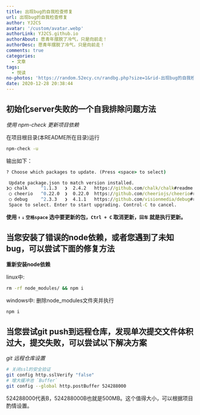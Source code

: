 ```yaml
---
title: 出现bug的自我检查修复
url: 出现bug的自我检查修复
author: YJ2CS
avatar: '/custom/avatar.webp'
authorLink: YJ2CS.github.io
authorAbout: 愿青年摆脱了冷气，只是向前走！
authorDesc: 愿青年摆脱了冷气，只是向前走！
comments: true
categories:
  - 文章
tags:
  - 悦读
no-photos: 'https://random.52ecy.cn/randbg.php?size=1&rid-出现bug的自我检查修复'
date: 2020-12-28 20:38:44
---
```


## 初始化server失败的一个自我排除问题方法
*使用 npm-check 更新项目依赖*

在项目根目录(本README所在目录)运行

```cmd
npm-check -u
```


输出如下：

```cmd
? Choose which packages to update. (Press <space> to select)

 Update package.json to match version installed.
❯◯ chalk     ^1.1.3   ❯  2.4.2   https://github.com/chalk/chalk#readme
 ◯ cheerio   ^0.22.0  ❯  0.22.0  https://github.com/cheeriojs/cheerio#readme
 ◯ debug     ^2.3.3   ❯  4.1.1   https://github.com/visionmedia/debug#readme
 Space to select. Enter to start upgrading. Control-C to cancel.

```

**使用 `↑` `↓` `空格space` 选中要更新的包，`Ctrl + C` 取消更新，`回车` 就是执行更新。**

## 当您安装了错误的node依赖，或者您遇到了未知bug，可以尝试下面的修复方法

**重新安装node依赖**

linux中:

```cmd
rm -rf node_modules/ && npm i
```

windows中:
删除node_modules文件夹并执行
```bash
npm i
```



## 当您尝试git push到远程仓库，发现单次提交文件体积过大，提交失败，可以尝试以下解决方案

*git 远程仓库设置*
```bash
# 关闭ssl的安全验证
git config http.sslVerify "false"
# 增大缓冲池 `Buffer`
git config --global http.postBuffer 524288000
```
524288000代表B，524288000B也就是500MB。这个值得大小，可以根据项目酌情设置。

